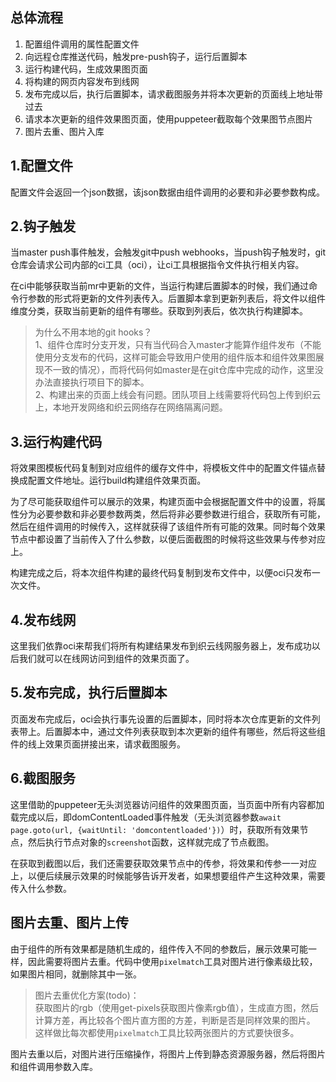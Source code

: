 ## 总体流程
1. 配置组件调用的属性配置文件
2. 向远程仓库推送代码，触发pre-push钩子，运行后置脚本
3. 运行构建代码，生成效果图页面
4. 将构建的网页内容发布到线网
5. 发布完成以后，执行后置脚本，请求截图服务并将本次更新的页面线上地址带过去
6. 请求本次更新的组件效果图页面，使用puppeteer截取每个效果图节点图片
7. 图片去重、图片入库

## 1.配置文件
配置文件会返回一个json数据，该json数据由组件调用的必要和非必要参数构成。

## 2.钩子触发
当master push事件触发，会触发git中push webhooks，当push钩子触发时，git仓库会请求公司内部的ci工具（oci），让ci工具根据指令文件执行相关内容。

在ci中能够获取当前mr中更新的文件，当运行构建后置脚本的时候，我们通过命令行参数的形式将更新的文件列表传入。后置脚本拿到更新列表后，将文件以组件维度分类，获取当前更新的组件有哪些。获取到列表后，依次执行构建脚本。

>为什么不用本地的git hooks？  
1、组件仓库时分支开发，只有当代码合入master才能算作组件发布（不能使用分支发布的代码，这样可能会导致用户使用的组件版本和组件效果图展现不一致的情况），而将代码何如master是在git仓库中完成的动作，这里没办法直接执行项目下的脚本。  
2、构建出来的页面上线会有问题。团队项目上线需要将代码包上传到织云上，本地开发网络和织云网络存在网络隔离问题。

## 3.运行构建代码
将效果图模板代码复制到对应组件的缓存文件中，将模板文件中的配置文件锚点替换成配置文件地址。运行build构建组件效果页面。

为了尽可能获取组件可以展示的效果，构建页面中会根据配置文件中的设置，将属性分为必要参数和非必要参数两类，然后将非必要参数进行组合，获取所有可能，然后在组件调用的时候传入，这样就获得了该组件所有可能的效果。同时每个效果节点中都设置了当前传入了什么参数，以便后面截图的时候将这些效果与传参对应上。

构建完成之后，将本次组件构建的最终代码复制到发布文件中，以便oci只发布一次文件。

## 4.发布线网
这里我们依靠oci来帮我们将所有构建结果发布到织云线网服务器上，发布成功以后我们就可以在线网访问到组件的效果页面了。

## 5.发布完成，执行后置脚本
页面发布完成后，oci会执行事先设置的后置脚本，同时将本次仓库更新的文件列表带上。后置脚本中，通过文件列表获取到本次更新的组件有哪些，然后将这些组件的线上效果页面拼接出来，请求截图服务。

## 6.截图服务
这里借助的puppeteer无头浏览器访问组件的效果图页面，当页面中所有内容都加载完成以后，即domContentLoaded事件触发（无头浏览器参数`await page.goto(url, {waitUntil: 'domcontentloaded'})`）时，获取所有效果节点，然后执行节点对象的`screenshot`函数，这样就完成了节点截图。

在获取到截图以后，我们还需要获取效果节点中的传参，将效果和传参一一对应上，以便后续展示效果的时候能够告诉开发者，如果想要组件产生这种效果，需要传入什么参数。

## 图片去重、图片上传
由于组件的所有效果都是随机生成的，组件传入不同的参数后，展示效果可能一样，因此需要将图片去重。代码中使用`pixelmatch`工具对图片进行像素级比较，如果图片相同，就删除其中一张。

>图片去重优化方案(todo)：  
获取图片的rgb（使用get-pixels获取图片像素rgb值），生成直方图，然后计算方差，再比较各个图片直方图的方差，判断是否是同样效果的图片。  
这样做比每次都使用`pixelmatch`工具比较两张图片的方式要快很多。

图片去重以后，对图片进行压缩操作，将图片上传到静态资源服务器，然后将图片和组件调用参数入库。
